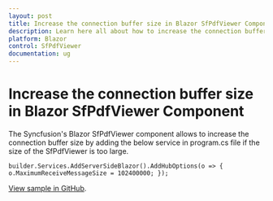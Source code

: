 ```yaml
---
layout: post
title: Increase the connection buffer size in Blazor SfPdfViewer Component | Syncfusion
description: Learn here all about how to increase the connection buffer size in Syncfusion Blazor SfPdfViewer component and more.
platform: Blazor
control: SfPdfViewer
documentation: ug
---
```


# Increase the connection buffer size in Blazor SfPdfViewer Component

The Syncfusion's Blazor SfPdfViewer component allows to increase the connection buffer size by adding the below service in program.cs file if the size of the SfPdfViewer is too large.

```cshtml
builder.Services.AddServerSideBlazor().AddHubOptions(o => { o.MaximumReceiveMessageSize = 102400000; });
```

[View sample in GitHub](https://github.com/SyncfusionExamples/blazor-pdf-viewer-examples/tree/master/Load%20and%20Save/Load%20larger%20document%20without%20error-SfPdfViewer).
